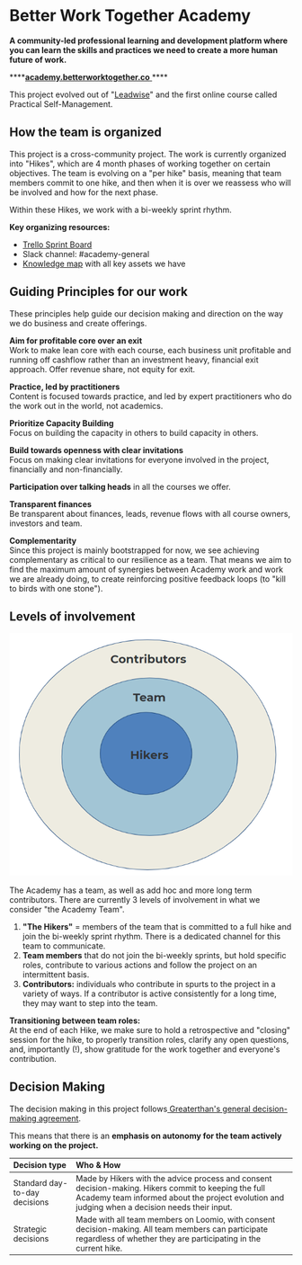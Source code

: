 # Better Work Together Academy

**A community-led professional learning and development platform where you can learn the skills and practices we need to create a more human future of work.** 

\*\*\*\*[**academy.betterworktogether.co** ](http://academy.betterworktogether.co%20)\*\*\*\*

This project evolved out of "[Leadwise](http://academy.leadwise.co)" and the first online course called Practical Self-Management.

## How the team is organized

This project is a cross-community project. The work is currently organized into "Hikes", which are 4 month phases of working together on certain objectives. The team is evolving on a "per hike" basis, meaning  that team members commit to one hike, and then when it is over we reassess who will be involved and how for the next phase. 

Within these Hikes, we work with a bi-weekly sprint rhythm. 

**Key organizing resources:**

* [Trello Sprint Board](https://trello.com/b/C0IChuw2)
* Slack channel: \#academy-general
* [Knowledge map](https://www.mindmeister.com/1206231748?t=AY8cAprpqD) with all key assets we have 

## Guiding Principles for our work

These principles help guide our decision making and direction on the way we do business and create offerings.

**Aim for profitable core over an exit**   
Work to make lean core with each course, each business unit profitable and running off cashflow rather than an investment heavy, financial exit approach. Offer revenue share, not equity for exit.

**Practice, led by practitioners**   
Content is focused towards practice, and led by expert practitioners who do the work out in the world, not academics.

**Prioritize Capacity Building**   
Focus on building the capacity in others to build capacity in others.

**Build towards openness with clear invitations**   
Focus on making clear invitations for everyone involved in the project, financially and non-financially.

**Participation over talking heads** in all the courses we offer.

**Transparent finances**   
Be transparent about finances, leads, revenue flows with all course owners, investors and team.

**Complementarity**  
Since this project is mainly bootstrapped for now, we see achieving complementary as critical to our resilience as a team. That means we aim to find the maximum amount of synergies between Academy work and work we are already doing, to create reinforcing positive feedback loops \(to "kill to birds with one stone"\). 

## Levels of involvement

![](../.gitbook/assets/image%20%286%29.png)

The Academy has a team, as well as add hoc and more long term contributors. There are currently 3 levels of involvement in what we consider "the Academy Team". 

1. **"The Hikers"** = members of the team that is committed to a full hike and join the bi-weekly sprint rhythm. There is a dedicated channel for this team to communicate. 
2. **Team members** that do not join the bi-weekly sprints, but hold specific roles, contribute to various actions and follow the project on an intermittent basis. 
3. **Contributors:** individuals who contribute in spurts to the project in a variety of ways. If a contributor is active consistently for a long time, they may want to step into the team.

**Transitioning between team roles:**   
At the end of each Hike, we make sure to hold a retrospective and "closing" session for the hike, to properly transition roles, clarify any open questions, and, importantly \(!\), show gratitude for the work together and everyone's contribution. 

## Decision Making

The decision making in this project follows[ Greaterthan's general decision-making agreement](../agreements/governance-and-decision-making.md). 

This means that there is an **emphasis on autonomy for the team actively working on the project.** 

| **Decision type** | Who & How |
| :--- | :--- |
| Standard day-to-day decisions | Made by Hikers with the advice process and consent decision-making. Hikers commit to keeping the full Academy team informed about the project evolution and judging when a decision needs their input.  |
| Strategic decisions | Made with all team members on Loomio, with consent decision-making. All team members can participate regardless of whether they are participating in the current hike.  |





